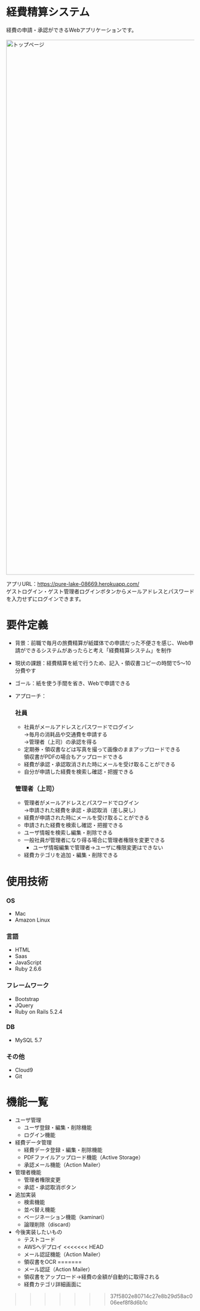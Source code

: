 # 経費精算システム
  経費の申請・承認ができるWebアプリケーションです。<br>  
  <img width="1433" alt="トップページ" src="https://user-images.githubusercontent.com/76086661/114688094-58a33400-9d4f-11eb-8211-2a9edd1a41cd.png">

  アプリURL：https://pure-lake-08669.herokuapp.com/ <br>
  ゲストログイン・ゲスト管理者ログインボタンからメールアドレスとパスワードを入力せずにログインできます。

# 要件定義
* 背景：前職で毎月の旅費精算が紙媒体での申請だった不便さを感じ、Web申請ができるシステムがあったらと考え「経費精算システム」を制作

* 現状の課題：経費精算を紙で行うため、記入・領収書コピーの時間で5〜10分費やす
* ゴール：紙を使う手間を省き、Webで申請できる
* アプローチ：
  ### 社員
  * 社員がメールアドレスとパスワードでログイン<br>
    →毎月の消耗品や交通費を申請する<br>
    →管理者（上司）の承認を得る<br>
  * 定期券・領収書などは写真を撮って画像のままアップロードできる<br>
    領収書がPDFの場合もアップロードできる
  * 経費が承認・承認取消された時にメールを受け取ることができる
  * 自分が申請した経費を検索し確認・把握できる
 
  ### 管理者（上司）
  * 管理者がメールアドレスとパスワードでログイン<br>
    →申請された経費を承認・承認取消（差し戻し）
  * 経費が申請された時にメールを受け取ることができる
  * 申請された経費を検索し確認・把握できる
  * ユーザ情報を検索し編集・削除できる
  * 一般社員が管理者になり得る場合に管理者権限を変更できる
    - ユーザ情報編集で管理者→ユーザに権限変更はできない
  * 経費カテゴリを追加・編集・削除できる

# 使用技術
### OS
- Mac
- Amazon Linux

### 言語
- HTML
- Saas
- JavaScript
- Ruby 2.6.6

### フレームワーク
- Bootstrap
- JQuery
- Ruby on Rails 5.2.4

### DB
- MySQL 5.7

### その他
- Cloud9
- Git

# 機能一覧
- ユーザ管理
  - ユーザ登録・編集・削除機能
  - ログイン機能
- 経費データ管理
  - 経費データ登録・編集・削除機能
  - PDFファイルアップロード機能（Active Storage）
  - 承認メール機能（Action Mailer）
- 管理者機能
  - 管理者権限変更
  - 承認・承認取消ボタン
- 追加実装
  - 検索機能
  - 並べ替え機能
  - ページネーション機能（kaminari）
  - 論理削除（discard）
- 今後実装したいもの
  - テストコード
  - AWSへデプロイ
<<<<<<< HEAD
  - メール認証機能（Action Mailer）
  - 領収書をOCR
=======
  - メール認証（Action Mailer）
  - 領収書をアップロード→経費の金額が自動的に取得される
  - 経費カテゴリ詳細画面に
>>>>>>> 37f5802e80714c27e8b29d58ac006eef8f8d6b1c
